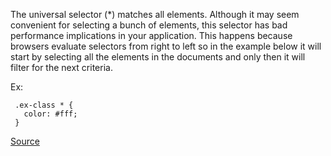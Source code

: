 The universal selector (*) matches all elements.
Although it may seem convenient for selecting a bunch of elements, this selector has bad performance implications in your application.
This happens because browsers evaluate selectors from right to left so in the example below it will start by selecting all the elements
in the documents and only then it will filter for the next criteria.

Ex:

     .ex-class * {
       color: #fff;
     }

[Source](https://github.com/CSSLint/csslint/wiki/Disallow-universal-selector)
      